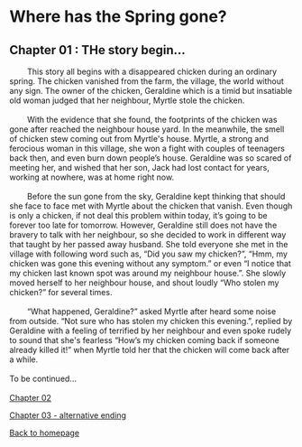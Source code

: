 # Where has the Spring gone?
## Chapter 01 : THe story begin...

&nbsp;&nbsp;&nbsp;&nbsp;&nbsp;&nbsp;&nbsp;&nbsp;This story all begins with a disappeared chicken during an ordinary spring. The chicken vanished from the farm, the village, the world without any sign. The owner of the chicken, Geraldine which is a timid but insatiable old woman judged that her neighbour, Myrtle stole the chicken. 
<br/><br/>
&nbsp;&nbsp;&nbsp;&nbsp;&nbsp;&nbsp;&nbsp;&nbsp;With the evidence that she found, the footprints of the chicken was gone after reached the neighbour house yard. In the meanwhile, the smell of chicken stew coming out from Myrtle's house. Myrtle, a strong and ferocious woman in this village, she won a fight with couples of teenagers back then, and even burn down people’s house. Geraldine was so scared of meeting her, and wished that her son, Jack had lost contact for years, working at nowhere, was at home right now. 
<br/><br/>
&nbsp;&nbsp;&nbsp;&nbsp;&nbsp;&nbsp;&nbsp;&nbsp;Before the sun gone from the sky, Geraldine kept thinking that should she face to face met with Myrtle about the chicken that vanish. Even though is only a chicken, if not deal this problem within today, it’s going to be forever too late for tomorrow. However, Geraldine still does not have the bravery to talk with her neighbour, so she decided to work in different way that taught by her passed away husband. She told everyone she met in the village with following word such as, “Did you saw my chicken?”, “Hmm, my chicken was gone this evening without any symptom.” or even “I notice that my chicken last known spot was around my neighbour house.”. She slowly moved herself to her neighbour house, and shout loudly “Who stolen my chicken?” for several times. 
<br/><br/>
&nbsp;&nbsp;&nbsp;&nbsp;&nbsp;&nbsp;&nbsp;&nbsp;“What happened, Geraldine?” asked Myrtle after heard some noise from outside. “Not sure who has stolen my chicken this evening.”, replied by Geraldine with a feeling of terrified by her neighbour and even spoke rudely to sound that she's fearless “How’s my chicken coming back if someone already killed it!” when Myrtle told her that the chicken will come back after a while. 
<br/><br/>
To be continued...
<br/><br/>
[Chapter 02](chapter02.md)

[Chapter 03 - alternative ending](chapter03.md)

[Back to homepage](README.md) 

